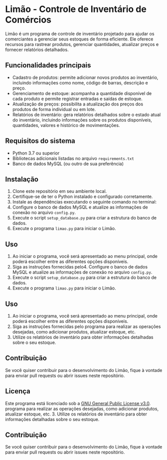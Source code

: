 # Limão - Controle de Inventário de Comércios

Limão é um programa de controle de inventário projetado para ajudar os comerciantes a gerenciar seus estoques de forma eficiente. Ele oferece recursos para rastrear produtos, gerenciar quantidades, atualizar preços e fornecer relatórios detalhados.

## Funcionalidades principais

- Cadastro de produtos: permite adicionar novos produtos ao inventário, incluindo informações como nome, código de barras, descrição e preço.
- Gerenciamento de estoque: acompanha a quantidade disponível de cada produto e permite registrar entradas e saídas de estoque.
- Atualização de preços: possibilita a atualização dos preços dos produtos de forma individual ou em lote.
- Relatórios de inventário: gera relatórios detalhados sobre o estado atual do inventário, incluindo informações sobre os produtos disponíveis, quantidades, valores e histórico de movimentações.

## Requisitos do sistema

- Python 3.7 ou superior
- Bibliotecas adicionais listadas no arquivo `requirements.txt`
- Banco de dados MySQL (ou outro de sua preferência)

## Instalação

1. Clone este repositório em seu ambiente local.
2. Certifique-se de ter o Python instalado e configurado corretamente.
3. Instale as dependências executando o seguinte comando no terminal:
4. Configure o banco de dados MySQL e atualize as informações de conexão no arquivo `config.py`.
5. Execute o script `setup_database.py` para criar a estrutura do banco de dados.
6. Execute o programa `limao.py` para iniciar o Limão.

## Uso

1. Ao iniciar o programa, você será apresentado ao menu principal, onde poderá escolher entre as diferentes opções disponíveis.
2. Siga as instruções fornecidas pelo4. Configure o banco de dados MySQL e atualize as informações de conexão no arquivo `config.py`.
5. Execute o script `setup_database.py` para criar a estrutura do banco de dados.
6. Execute o programa `limao.py` para iniciar o Limão.

## Uso

1. Ao iniciar o programa, você será apresentado ao menu principal, onde poderá escolher entre as diferentes opções disponíveis.
2. Siga as instruções fornecidas pelo programa para realizar as operações desejadas, como adicionar produtos, atualizar estoque, etc.
3. Utilize os relatórios de inventário para obter informações detalhadas sobre o seu estoque.

## Contribuição

Se você quiser contribuir para o desenvolvimento do Limão, fique à vontade para enviar pull requests ou abrir issues neste repositório.

## Licença

Este programa está licenciado sob a [GNU General Public License v3.0](https://github.com/eusouanderson/limao/blob/main/LICENSE).
 programa para realizar as operações desejadas, como adicionar produtos, atualizar estoque, etc.
3. Utilize os relatórios de inventário para obter informações detalhadas sobre o seu estoque.

## Contribuição

Se você quiser contribuir para o desenvolvimento do Limão, fique à vontade para enviar pull requests ou abrir issues neste repositório.

